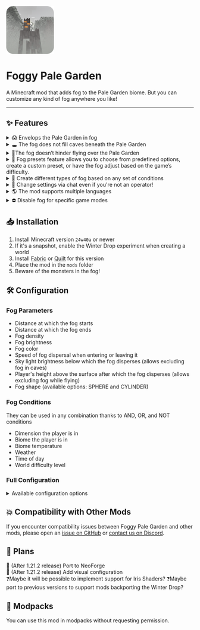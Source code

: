 <img src="src/main/resources/assets/foggy-pale-garden/icon.png" width="128">

# Foggy Pale Garden

A Minecraft mod that adds fog to the Pale Garden biome. But you can customize any kind of fog anywhere you like!

---

## ✨ Features

<details>
  <summary>😱 Envelops the Pale Garden in fog</summary>

![immersion-in-thick-fog.gif](docs/images/immersion-in-thick-fog.gif)

</details>

<details>
  <summary>🕳️ The fog does not fill caves beneath the Pale Garden</summary>

![no-fog-in-caves.gif](docs/images/no-fog-in-caves.gif)

</details>

<details>
  <summary>🪽The fog doesn’t hinder flying over the Pale Garden</summary>

![fog-doesn’t-hinder-flying.gif](docs/images/fog-doesn%E2%80%99t-hinder-flying.gif)

</details>

<details>
  <summary>🎨 Fog presets feature allows you to choose from predefined options, create a custom preset, or have the fog adjust based on the game’s difficulty.</summary>

![fog-presets.gif](docs/images/fog-presets.gif)

</details>

<details>
  <summary>🔧 Create different types of fog based on any set of conditions</summary>

For example, this preset will create pre-dawn fog during clear weather in all biomes.

![custom-preset-pre-dawn-fog.gif](docs/images/custom-preset-pre-dawn-fog.gif)

```json
{
  "code": "PRE_DAWN_FOG",
  "bindings": [
    {
      "condition": {
        "and": [
          { "timeIn": { "start": 22500, "end": 23800 } },
          { "weatherIn": ["CLEAR"] }
        ]
      },
      "startDistance": 0.0,
      "skyLightStartLevel": 4,
      "endDistance": 15.0,
      "surfaceHeightEnd": 15.0,
      "opacity": 50.0,
      "encapsulationSpeed": 16.0,
      "brightness": {
        "mode": "BY_GAME_FOG"
      },
      "color": {
        "mode": "BY_GAME_FOG"
      }
    }
  ],
  "version": 2
}
```

To apply it, create a file `PRE_DAWN_FOG.json` with this content in the `config/foggypalegarden` folder and set the value `"preset": "PRE_DAWN_FOG"` in `config/foggy-pale-garden.json`.

Read more about the available features in the [🛠️ Configuration](#-configuration) section.

</details>

<details>
  <summary>💬 Change settings via chat even if you're not an operator!</summary>

Available commands:
- `/fpg preset` will display the name of the current preset
- `/fpg preset FPG_DIFFICULTY_BASED` will switch the preset to FPG_DIFFICULTY_BASED (the command itself suggests a list of available presets)
- `/fpg reloadConfig` re-reads the mod configuration and available fog preset files from disk

![console-commands.gif](docs/images/console-commands.gif)

</details>

<details>
  <summary>🌎 The mod supports multiple languages</summary>

Supported languages:
- 🇸🇦 Arabic
- 🇧🇾 Belarusian
- 🇨🇳 Chinese (Simplified)
- 🇺🇸 English (US)
- 🇫🇷 French
- 🇬🇪 Georgian
- 🇩🇪 German
- 🇮🇹 Italian
- 🇯🇵 Japanese
- 🇰🇿 Kazakh
- 🇰🇷 Korean
- 🇧🇷 Portuguese (Brazil)
- 🇷🇺 Russian
- 🇪🇸 Spanish (Mexico)
- 🇸🇪 Swedish
- 🇺🇦 Ukrainian

You can request a translation into your language or report a translation error on [GitHub](https://github.com/NaoCraftLab/foggy-pale-garden/issues).

</details>

<details>
    <summary>⛔️ Disable fog for specific game modes</summary>

![no-fog-game-modes.gif](docs/images/no-fog-game-modes.gif)

In the config `config/foggy-pale-garden.json`, the value `"noFogGameModes": ["SPECTATOR"]` is set.

</details>

## 📥 Installation

1. Install Minecraft version `24w40a` or newer
2. If it's a snapshot, enable the Winter Drop experiment when creating a world
3. Install [Fabric](https://fabricmc.net) or [Quilt](https://quiltmc.org) for this version
4. Place the mod in the `mods` folder
5. Beware of the monsters in the fog!

## 🛠️ Configuration

### Fog Parameters

- Distance at which the fog starts
- Distance at which the fog ends
- Fog density
- Fog brightness
- Fog color
- Speed of fog dispersal when entering or leaving it
- Sky light brightness below which the fog disperses (allows excluding fog in caves)
- Player's height above the surface after which the fog disperses (allows excluding fog while flying)
- Fog shape (available options: SPHERE and CYLINDER)

### Fog Conditions

They can be used in any combination thanks to AND, OR, and NOT conditions

- Dimension the player is in
- Biome the player is in
- Biome temperature
- Weather
- Time of day
- World difficulty level

### Full Configuration

<details>
  <summary>Available configuration options</summary>

The configuration file is located at `config/foggy-pale-garden.json` and allows you to set one of the available fog presets.

```json
{
    // active fog preset
    "preset": "FPG_STEPHEN_KING",

    // (optional) list of game modes where fog is disabled ("SURVIVAL", "CREATIVE", "ADVENTURE", "SPECTATOR")
    "noFogGameModes": [""],
    
    // config schema version (do not change this value)
    "version": 2
}
```

Preset files are located in the `config/foggypalegarden` directory. Each file contains the full fog settings for the game.

```json
{
        
    // preset code (you need to specify this value in config/foggy-pale-garden.json to apply the preset)
    "code": "MY_PRESET",
    
    // a set of bindings, each responsible for your configured fog appearance and applied based on specified conditions
    "bindings": [
        
        {
            
            // condition under which this binding is applied
            // has a tree-like structure (you can place other conditions inside and, or, not)
            // only one field can be filled at the same time in one condition
            // correct - { "and": [{ "biomeIdIn": ["minecraft:desert"] }, { "difficultyIn": ["HARD"] }] }
            // incorrect - { "biomeIdIn": ["minecraft:desert"], "difficultyIn": ["HARD"] }
            "condition": {
            
                // (optional) list of dimensions where this binding is applied (for example, "minecraft:overworld")
                "dimensionIn": [""],
            
                // (optional) list of biomes where this binding is applied (for example, "minecraft:desert")
                "biomeIdIn": [""],
              
                // (optional) biome temperature range where this binding is applied
                "biomeTemperature": {
                  
                  // (optional) minimum temperature (inclusive)
                  "min": 0.0,
                  
                  // (optional) maximum temperature (exclusive)
                  "max": 0.0
                },
                
                // (optional) list of difficulty levels where this binding is applied ("PEACEFUL", "EASY", "NORMAL", "HARD")
                "difficultyIn": [""],
                
                // (optional) list of weather conditions where this binding is applied ("CLEAR", "RAIN", "THUNDER")
                "weatherIn": [""],
                
                // (optional) time range during which this binding is applied (start can be greater than end)
                "timeIn": { "start": 0, "end": 0 },
                
                // (optional) group of conditions that must all be met for this binding to be applied
                "and": [{}],
                // (optional) list of conditions where at least one must be met for this binding to be applied
                "or": [{}],
                
                // (optional) condition that must not be met for this binding to be applied
                "not": {}
            },
            
            // (optional) distance (in blocks) at which the fog starts (cannot be negative)
            "startDistance": 0.0,
            
            // (optional) sky light level [0, 15] below which the fog dissipates. The lower the value, the deeper the fog will descend into caves
            // if not set, the fog extends down to bedrock
            "skyLightStartLevel": 0,
            
            // (optional) distance (in blocks) at which the fog ends (cannot be negative)
            "endDistance": 0.0,
            
            // (optional) player height above the surface after which the fog dissipates (cannot be negative)
            // if not set, the fog extends up to the top of the world
            "surfaceHeightEnd": 0.0,
            
            // (optional) fog density in percent (0.0, 100.0]
            "opacity": 0.0,
            
            // (optional) fog spread speed (in blocks per second) when entering or exiting it (cannot be less than or equal to 0)
            "encapsulationSpeed": 0.0,
            
            // (optional) fog brightness settings
            "brightness": {
            
                // mode of fog brightness calculation
                // BY_GAME_FOG - brightness is calculated based on in-game fog brightness
                // FIXED - manually set brightness
                "mode": "FIXED",
                
                // (required for FIXED mode) fog brightness level in percent (0.0, 100.0]
                "fixedBrightness": 0.0,
              
                // (optional for BY_GAME_FOG mode) brightness adjustment [-1.0, 1.0]
                "adjustment": 0.0
            },
            
            // (optional) fog color settings
            "color": {
            
                // mode of fog color calculation
                // BY_GAME_FOG - uses in-game fog color
                // FIXED - manually set fog color
                "mode": "FIXED",
                
                // (required for FIXED mode) fog color in HEX format (without #)
                "fixedHex": "f0f0f0"
            },
            
            // (optional) fog shape ("SPHERE", "CYLINDER")
            "shape": "CYLINDER"
        },
        {
          // another binding
        }
    ],
    
    // preset schema version (do not change this value)
    "version": 2
}
```

Examples of presets can be found in the [GitHub repository](docs/presets).

</details>

## 💥 Compatibility with Other Mods

If you encounter compatibility issues between Foggy Pale Garden and other mods, please open an [issue on GitHub](https://github.com/NaoCraftLab/foggy-pale-garden/issues) or [contact us on Discord](https://discord.gg/NmzHNyrGK4).

## 🚀 Plans

🚀 (After 1.21.2 release) Port to NeoForge<br/>
🚀 (After 1.21.2 release) Add visual configuration<br/>
❓Maybe it will be possible to implement support for Iris Shaders?
❓Maybe port to previous versions to support mods backporting the Winter Drop?

## 🤗 Modpacks

You can use this mod in modpacks without requesting permission.
